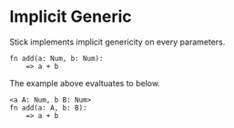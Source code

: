# Implicit Generic

Stick implements implicit genericity on every parameters.

```stick
fn add(a: Num, b: Num):
    => a + b
```

The example above evaltuates to below.

```stick
<a A: Num, b B: Num>
fn add(a: A, b: B):
    => a + b
```
